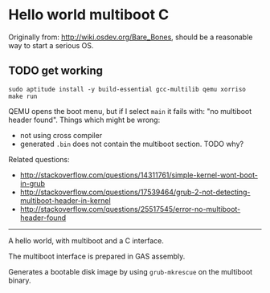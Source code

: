 # Hello world multiboot C

Originally from: <http://wiki.osdev.org/Bare_Bones>, should be a reasonable way to start a serious OS.

## TODO get working

    sudo aptitude install -y build-essential gcc-multilib qemu xorriso
    make run

QEMU opens the boot menu, but if I select `main` it fails with: "no multiboot header found". Things which might be wrong:

- not using cross compiler
- generated `.bin` does not contain the multiboot section. TODO why?

Related questions:

- <http://stackoverflow.com/questions/14311761/simple-kernel-wont-boot-in-grub>
- <http://stackoverflow.com/questions/17539464/grub-2-not-detecting-multiboot-header-in-kernel>
- <http://stackoverflow.com/questions/25517545/error-no-multiboot-header-found>

---

A hello world, with multiboot and a C interface.

The multiboot interface is prepared in GAS assembly.

Generates a bootable disk image by using `grub-mkrescue` on the multiboot binary.
